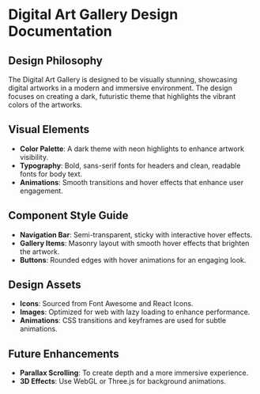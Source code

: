 # Digital Art Gallery Design Documentation

## Design Philosophy
The Digital Art Gallery is designed to be visually stunning, showcasing digital artworks in a modern and immersive environment. The design focuses on creating a dark, futuristic theme that highlights the vibrant colors of the artworks.

## Visual Elements
- **Color Palette**: A dark theme with neon highlights to enhance artwork visibility.
- **Typography**: Bold, sans-serif fonts for headers and clean, readable fonts for body text.
- **Animations**: Smooth transitions and hover effects that enhance user engagement.

## Component Style Guide
- **Navigation Bar**: Semi-transparent, sticky with interactive hover effects.
- **Gallery Items**: Masonry layout with smooth hover effects that brighten the artwork.
- **Buttons**: Rounded edges with hover animations for an engaging look.

## Design Assets
- **Icons**: Sourced from Font Awesome and React Icons.
- **Images**: Optimized for web with lazy loading to enhance performance.
- **Animations**: CSS transitions and keyframes are used for subtle animations.

## Future Enhancements
- **Parallax Scrolling**: To create depth and a more immersive experience.
- **3D Effects**: Use WebGL or Three.js for background animations.